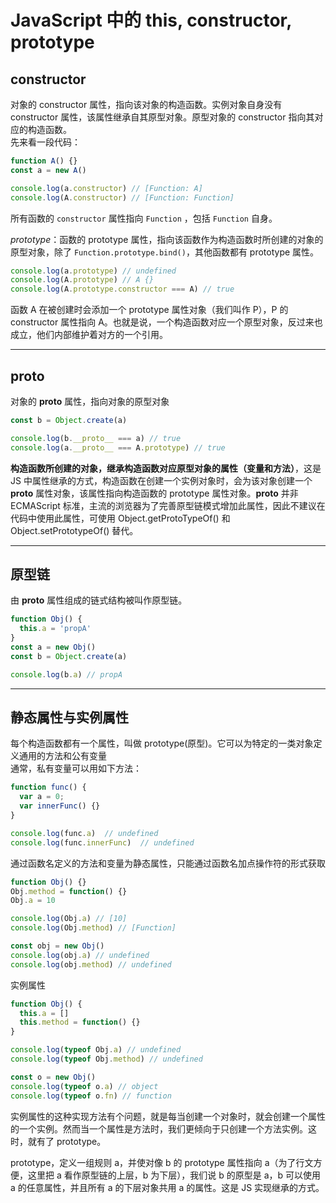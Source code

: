 # JavaScript 中的 this, constructor, prototype

## constructor

对象的 constructor 属性，指向该对象的构造函数。实例对象自身没有 constructor 属性，该属性继承自其原型对象。原型对象的 constructor 指向其对应的构造函数。  
先来看一段代码：

```js
function A() {}
const a = new A()

console.log(a.constructor) // [Function: A]
console.log(A.constructor) // [Function: Function]
```

所有函数的 `constructor` 属性指向 `Function` ，包括 `Function` 自身。

_prototype_：函数的 prototype 属性，指向该函数作为构造函数时所创建的对象的原型对象，除了 `Function.prototype.bind()`，其他函数都有 prototype 属性。

```js
console.log(a.prototype) // undefined
console.log(A.prototype) // A {}
console.log(A.prototype.constructor === A) // true
```

函数 A 在被创建时会添加一个 prototype 属性对象（我们叫作 P），P 的 constructor 属性指向 A。也就是说，一个构造函数对应一个原型对象，反过来也成立，他们内部维护着对方的一个引用。

---

## **proto**

对象的 **proto** 属性，指向对象的原型对象

```js
const b = Object.create(a)

console.log(b.__proto__ === a) // true
console.log(a.__proto__ === A.prototype) // true
```

**构造函数所创建的对象，继承构造函数对应原型对象的属性（变量和方法）**，这是 JS 中属性继承的方式，构造函数在创建一个实例对象时，会为该对象创建一个 **proto** 属性对象，该属性指向构造函数的 prototype 属性对象。**proto** 并非 ECMAScript 标准，主流的浏览器为了完善原型链模式增加此属性，因此不建议在代码中使用此属性，可使用 Object.getProtoTypeOf() 和 Object.setPrototypeOf() 替代。

---

## 原型链

由 **proto** 属性组成的链式结构被叫作原型链。

```js
function Obj() {
  this.a = 'propA'
}
const a = new Obj()
const b = Object.create(a)

console.log(b.a) // propA
```

---

## 静态属性与实例属性

每个构造函数都有一个属性，叫做 prototype(原型)。它可以为特定的一类对象定义通用的方法和公有变量  
通常，私有变量可以用如下方法：

```js
function func() {
  var a = 0;
  var innerFunc() {}
}

console.log(func.a)  // undefined
console.log(func.innerFunc)  // undefined
```

通过函数名定义的方法和变量为静态属性，只能通过函数名加点操作符的形式获取

```js
function Obj() {}
Obj.method = function() {}
Obj.a = 10

console.log(Obj.a) // [10]
console.log(Obj.method) // [Function]

const obj = new Obj()
console.log(obj.a) // undefined
console.log(obj.method) // undefined
```

实例属性

```js
function Obj() {
  this.a = []
  this.method = function() {}
}

console.log(typeof Obj.a) // undefined
console.log(typeof Obj.method) // undefined

const o = new Obj()
console.log(typeof o.a) // object
console.log(typeof o.fn) // function
```

实例属性的这种实现方法有个问题，就是每当创建一个对象时，就会创建一个属性的一个实例。然而当一个属性是方法时，我们更倾向于只创建一个方法实例。这时，就有了 prototype。

prototype，定义一组规则 a，并使对像 b 的 prototype 属性指向 a（为了行文方便，这里把 a 看作原型链的上层，b 为下层），我们说 b 的原型是 a，b 可以使用 a 的任意属性，并且所有 a 的下层对象共用 a 的属性。这是 JS 实现继承的方式。
